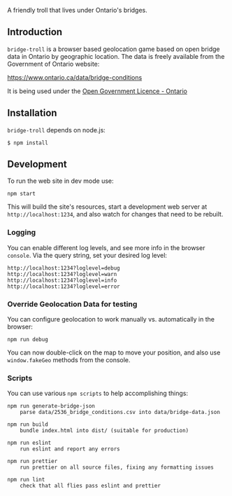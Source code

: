 A friendly troll that lives under Ontario's bridges.

## Introduction

`bridge-troll` is a browser based geolocation game based on open bridge data in
Ontario by geographic location.  The data is freely available from the
Government of Ontario website:

https://www.ontario.ca/data/bridge-conditions

It is being used under the [Open Government Licence - Ontario](https://www.ontario.ca/page/open-government-licence-ontario)

## Installation

`bridge-troll` depends on node.js:

```
$ npm install
```

## Development

To run the web site in dev mode use:

```
npm start
```

This will build the site's resources, start a development web server
at `http://localhost:1234`, and also watch for changes that need to be rebuilt.

### Logging

You can enable different log levels, and see more info in the browser `console`.
Via the query string, set your desired log level:

```
http://localhost:1234?loglevel=debug
http://localhost:1234?loglevel=warn
http://localhost:1234?loglevel=info
http://localhost:1234?loglevel=error
```
### Override Geolocation Data for testing

You can configure geolocation to work manually vs. automatically in the browser:

```
npm run debug
```

You can now double-click on the map to move your position, and also use
`window.fakeGeo` methods from the console.

### Scripts

You can use various `npm scripts` to help accomplishing things:

```
npm run generate-bridge-json
    parse data/2536_bridge_conditions.csv into data/bridge-data.json

npm run build
    bundle index.html into dist/ (suitable for production)

npm run eslint
    run eslint and report any errors

npm run prettier
    run prettier on all source files, fixing any formatting issues

npm run lint
    check that all flies pass eslint and prettier
```

